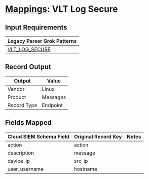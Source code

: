 # [Mappings](README.md): VLT Log Secure

## Input Requirements

|Legacy Parser Grok Patterns|
|-------------|
|[VLT_LOG_SECURE](../legacy_parsers/VLT_LOG_SECURE.md)|

## Record Output

|Output|Value|
|------|-----|
|Vendor|Linux|
|Product|Messages|
|Record Type|Endpoint|

## Fields Mapped

|Cloud SIEM Schema Field|Original Record Key|Notes|
|-----------------------|-------------------|-----|
|action|action||
|description|message||
|device_ip|src_ip||
|user_username|hostname||

